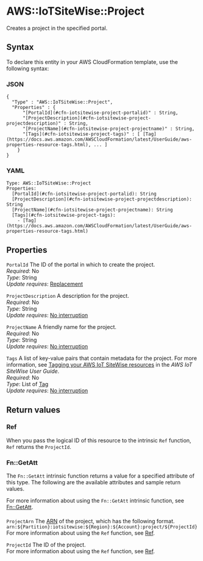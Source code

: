 # AWS::IoTSiteWise::Project<a name="aws-resource-iotsitewise-project"></a>

Creates a project in the specified portal\.

## Syntax<a name="aws-resource-iotsitewise-project-syntax"></a>

To declare this entity in your AWS CloudFormation template, use the following syntax:

### JSON<a name="aws-resource-iotsitewise-project-syntax.json"></a>

```
{
  "Type" : "AWS::IoTSiteWise::Project",
  "Properties" : {
      "[PortalId](#cfn-iotsitewise-project-portalid)" : String,
      "[ProjectDescription](#cfn-iotsitewise-project-projectdescription)" : String,
      "[ProjectName](#cfn-iotsitewise-project-projectname)" : String,
      "[Tags](#cfn-iotsitewise-project-tags)" : [ [Tag](https://docs.aws.amazon.com/AWSCloudFormation/latest/UserGuide/aws-properties-resource-tags.html), ... ]
    }
}
```

### YAML<a name="aws-resource-iotsitewise-project-syntax.yaml"></a>

```
Type: AWS::IoTSiteWise::Project
Properties: 
  [PortalId](#cfn-iotsitewise-project-portalid): String
  [ProjectDescription](#cfn-iotsitewise-project-projectdescription): String
  [ProjectName](#cfn-iotsitewise-project-projectname): String
  [Tags](#cfn-iotsitewise-project-tags): 
    - [Tag](https://docs.aws.amazon.com/AWSCloudFormation/latest/UserGuide/aws-properties-resource-tags.html)
```

## Properties<a name="aws-resource-iotsitewise-project-properties"></a>

`PortalId`  <a name="cfn-iotsitewise-project-portalid"></a>
The ID of the portal in which to create the project\.  
*Required*: No  
*Type*: String  
*Update requires*: [Replacement](https://docs.aws.amazon.com/AWSCloudFormation/latest/UserGuide/using-cfn-updating-stacks-update-behaviors.html#update-replacement)

`ProjectDescription`  <a name="cfn-iotsitewise-project-projectdescription"></a>
A description for the project\.  
*Required*: No  
*Type*: String  
*Update requires*: [No interruption](https://docs.aws.amazon.com/AWSCloudFormation/latest/UserGuide/using-cfn-updating-stacks-update-behaviors.html#update-no-interrupt)

`ProjectName`  <a name="cfn-iotsitewise-project-projectname"></a>
A friendly name for the project\.  
*Required*: No  
*Type*: String  
*Update requires*: [No interruption](https://docs.aws.amazon.com/AWSCloudFormation/latest/UserGuide/using-cfn-updating-stacks-update-behaviors.html#update-no-interrupt)

`Tags`  <a name="cfn-iotsitewise-project-tags"></a>
A list of key\-value pairs that contain metadata for the project\. For more information, see [Tagging your AWS IoT SiteWise resources](https://docs.aws.amazon.com/iot-sitewise/latest/userguide/tag-resources.html) in the *AWS IoT SiteWise User Guide*\.  
*Required*: No  
*Type*: List of [Tag](https://docs.aws.amazon.com/AWSCloudFormation/latest/UserGuide/aws-properties-resource-tags.html)  
*Update requires*: [No interruption](https://docs.aws.amazon.com/AWSCloudFormation/latest/UserGuide/using-cfn-updating-stacks-update-behaviors.html#update-no-interrupt)

## Return values<a name="aws-resource-iotsitewise-project-return-values"></a>

### Ref<a name="aws-resource-iotsitewise-project-return-values-ref"></a>

When you pass the logical ID of this resource to the intrinsic `Ref` function, `Ref` returns the `ProjectId`\.

### Fn::GetAtt<a name="aws-resource-iotsitewise-project-return-values-fn--getatt"></a>

The `Fn::GetAtt` intrinsic function returns a value for a specified attribute of this type\. The following are the available attributes and sample return values\.

For more information about using the `Fn::GetAtt` intrinsic function, see [Fn::GetAtt](https://docs.aws.amazon.com/AWSCloudFormation/latest/UserGuide/intrinsic-function-reference-getatt.html)\.

#### <a name="aws-resource-iotsitewise-project-return-values-fn--getatt-fn--getatt"></a>

`ProjectArn`  <a name="ProjectArn-fn::getatt"></a>
The [ARN](https://docs.aws.amazon.com/general/latest/gr/aws-arns-and-namespaces.html) of the project, which has the following format\.  
`arn:${Partition}:iotsitewise:${Region}:${Account}:project/${ProjectId}`  
For more information about using the `Ref` function, see [Ref](https://docs.aws.amazon.com/AWSCloudFormation/latest/UserGuide/intrinsic-function-reference-ref.html)\.

`ProjectId`  <a name="ProjectId-fn::getatt"></a>
The ID of the project\.  
For more information about using the `Ref` function, see [Ref](https://docs.aws.amazon.com/AWSCloudFormation/latest/UserGuide/intrinsic-function-reference-ref.html)\.